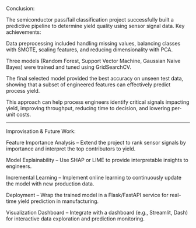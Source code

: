Conclusion:

The semiconductor pass/fail classification project successfully built a predictive pipeline to determine yield quality using sensor signal data.
Key achievements:

Data preprocessing included handling missing values, balancing classes with SMOTE, scaling features, and reducing dimensionality with PCA.

Three models (Random Forest, Support Vector Machine, Gaussian Naive Bayes) were trained and tuned using GridSearchCV.

The final selected model provided the best accuracy on unseen test data, showing that a subset of engineered features can effectively predict process yield.

This approach can help process engineers identify critical signals impacting yield, improving throughput, reducing time to decision, and lowering per-unit costs.

-------------------------------------------------------------------------------------------------------------------------------------------------------------------------

Improvisation & Future Work:

Feature Importance Analysis – Extend the project to rank sensor signals by importance and interpret the top contributors to yield.

Model Explainability – Use SHAP or LIME to provide interpretable insights to engineers.

Incremental Learning – Implement online learning to continuously update the model with new production data.

Deployment – Wrap the trained model in a Flask/FastAPI service for real-time yield prediction in manufacturing.

Visualization Dashboard – Integrate with a dashboard (e.g., Streamlit, Dash) for interactive data exploration and prediction monitoring.
